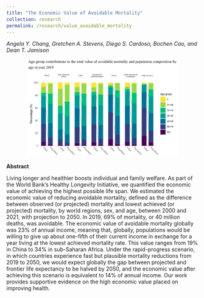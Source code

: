 ```yaml
---
title: "The Economic Value of Avoidable Mortality"
collection: research
permalink: /research/value_avoidable_mortality
---
```


_Angela Y. Chang, Gretchen A. Stevens, Diego S. Cardoso, Bochen Cao, and Dean T. Jamison_

<center>
  <img src="/images/evam_value_contributions.png" width="400"/>
</center>

**Abstract**

Living longer and healthier boosts individual and family welfare. As part of the World Bank’s Healthy Longevity Initiative, we quantified the economic value of achieving the highest possible life span. We estimated the economic value of reducing avoidable mortality, defined as the difference between observed (or projected) mortality and lowest achieved (or projected) mortality, by world regions, sex, and age, between 2000 and 2021, with projection to 2050. In 2019, 69% of mortality, or 40 million deaths, was avoidable. The economic value of avoidable mortality globally was 23% of annual income, meaning that, globally, populations would be willing to give up about one-fifth of their current income in exchange for a year living at the lowest achieved mortality rate. This value ranges from 19% in China to 34% in sub-Saharan Africa. Under the rapid-progress scenario, in which countries experience fast but plausible mortality reductions from 2019 to 2050, we would expect globally the gap between projected and frontier life expectancy to be halved by 2050, and the economic value after achieving this scenario is equivalent to 14% of annual income. Our work provides supportive evidence on the high economic value placed on improving health.


